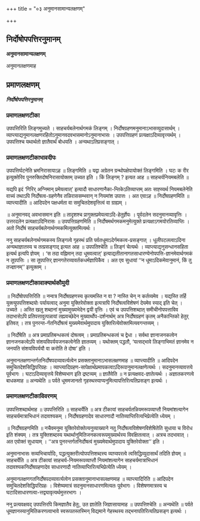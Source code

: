 +++
title = "०३ अनुमानसामान्यलक्षणम्"

+++


## निर्दोषोपपत्तिरनुमानम्

**अनुमानसामान्यलक्षणम्**

अनुमानलक्षणमाह

## प्रमाणलक्षणम्

***निर्दोषोपपत्तिरनुमानम्***

### **प्रमाणलक्षणटीका**

उपपत्तिरिति लिङ्गमुच्यते । साहचर्यबलेनार्थगमकं लिङ्गम् । निर्दोषग्रहणमनुमानाऽभासव्युदासार्थम् । व्याप्त्याद्यनुमानलक्षणरहितोऽनुमानवदवभासमानोऽनुमानाभासः । उपपत्तिग्रहणं प्रत्यक्षाऽदिव्यावृत्त्यर्थम् । उपपत्तिश्च यथार्थतो ज्ञातैवार्थं बोधयति । अन्यथाऽतिप्रसङ्गात् ।

### **प्रमाणलक्षणटीकाभावदीपः**

उपपत्तिर्घटनेति भ्रमनिरासायाऽह ॥ लिङ्गमिति ॥ यद्वा अग्रेतन ग्रन्थोपक्षेपायोक्तं लिङ्गमिति । घटः क रीर इत्युक्तेरिव पुनरुक्तिदोषनिरासायोक्तम् उच्यत इति । किं लिङ्गम् ? इत्यत आह ॥ साहचर्यनियमबलेति ॥

यद्यपि इदं ‘गिरिर् अग्निमान् प्रमेयत्वात्’ इत्यादौ साधारणानैका-न्तिकेऽतिव्याप्तम् अतः साह्य्यर्थ नियमबलेनेति वाच्यं तथाऽपि निर्दोषत्व-ग्रहणेनैव तन्निराससम्भवान् न नियमांश उपात्तः । अत एवाऽह ॥ निर्दोषग्रहणमिति ॥ व्याप्त्यादीति ॥ आदिपदेन पक्षधर्मता वा समुचितदेशवृत्तित्वं वा ग्राह्यम् ।

॥ अनुमानवद् अवभासमान इति ॥ तादृशश्च प्रागुक्तप्रमेयत्वाऽदि-हेतुर्ज्ञेयः । पूर्वदलेन सदनुमानव्यावृत्तिः । उत्तरदलेन प्रत्यक्षाऽदिनिरासः ॥ उपपत्तिग्रहणमिति ॥ निर्दोषमर्थगमकमनुमेत्युक्ते प्रत्यक्षाऽगमयोरतिव्याप्तिः । अतो निर्दोषं साहचर्यबलेनार्थगमकमित्युक्तमित्यर्थः ।

ननु साहचर्यबलेनार्थगमकस्य लिङ्गत्वे गृहस्थं प्रति पर्वतधूमाऽदेर्गमकत्व-प्रसङ्गात् । धूलीपटलत्वाऽदिना अन्यथाज्ञातस्य च तत्प्रसङ्गाद् इत्यत आह ॥ उपपतिश्चेति ॥ लिङ्गं चेत्यर्थः । व्याप्त्याद्यनुसन्धानसहिता इत्यर्थ इत्यपि ज्ञेयम् । ‘स तदा वह्निमान्
तदा धूमवत्वात्’ इत्याद्यतीतानागतसाधारण्येनोपपत्ति-ज्ञानमेवार्थगमकं न तूपपत्तिः । सा तूपपत्तिर् ज्ञानगतेरव्यावर्तकधर्मज्ञापिकैव । अत एव सुधायां ‘‘न धूमाऽदिकमेवानुमानं, किं तु तज्ज्ञानम्’’ इत्युक्तम् ।

### **प्रमाणलक्षणटीकावाक्यार्थकौमुदी**

॥ निर्दोषोपपत्तिरिति ॥ नन्वत्र निर्दोषग्रहणस्य कृत्यमस्ति न वा ? नास्ति चेन् न कर्तव्यमेव । यद्यस्ति तर्हि युक्त्युपपत्तिशब्दयोः पर्यायत्वाद् अनुमा युक्तिरेवोक्ता इत्यत्रापि निर्दोषत्वविशेषणं देयमेव स्याद् इति चेत् । उच्यते । अस्ति खलु शब्दानां मुख्यामुख्यभेदेन द्वयी
वृत्तिः । एवं च उपपत्तिशब्दात् समीचीनोपपत्ताविव तदाभासेऽपि प्रतिपत्तावुत्पन्नायां तह्यवच्छेदेन मुख्यार्थोप-दर्शनार्थम् अत्र निर्दोषग्रहणं कृतम् अनैकान्तिको हेतुर् इतिवत् । तत्र पुनरन्त-र्गतनिर्दोषत्वं मुख्यमेवार्थमुपादाय युक्तिरित्येवोक्तमित्यवगन्तव्यम् ।

॥ निर्दोषेति ॥ अत्र प्रमाप्रतिबन्धकत्वं दोषत्वम् । प्रमाप्रतिबन्धकत्वं च द्वेधा । सर्वथा ज्ञानाजनकत्वेन ज्ञानजनकत्वेऽपि संशयविपर्ययजनकत्वेनेति ज्ञातव्यम् । यथोक्तम् पद्धतौ, ‘यत्सद्भावे लिङ्गाभिमतं ज्ञानमेव न जनयति संशयविपर्ययौ वा करोति ते दोषा’ इति ।

अनुमानलक्षणान्तर्गतनिर्दोषपदव्यावर्त्यत्वेन प्रसक्तानुमानाऽभासलक्षणमाह ॥ व्याप्त्यादीति ॥ आदिपदेन समुचितदेशसिद्धिपरिग्रहः । व्याप्त्यादिग्रहण-सापेक्षार्थप्रमापकत्वाऽदिरूपानुमानलक्षणेत्यर्थः । सदनुमानव्यावत्तये पूर्वभागः । घटाऽदिव्यावृत्तये विशेष्यभाग इति
द्रष्टव्यम् ॥ ज्ञातैवेति ॥ न प्रत्यक्षवद-ज्ञातेत्यर्थः । अज्ञातकरणत्वे बाधकमाह ॥ अन्यथेति ॥ पर्वते धूममजानतो गृहस्थस्याप्यनुमित्यापत्तिरित्यतिप्रसङ्ग इत्यर्थः ।

### **प्रमाणलक्षणटीकाविवरणम्**

उपपत्तिशब्दार्थमाह ॥ उपपत्तिरिति ॥ साहचर्येति ॥ अत्र टीकायां साहचर्यतन्नियमरूपव्याप्तौ नियमांशत्यागेन साहचर्यमात्राभिधानं तदावश्यकम् । निर्दोषग्रहणादेव साधारणादौ नातिव्याप्तिरित्यभिप्रेत्येति ध्येयम् ।

॥ निर्दोषग्रहणमिति ॥ नचैवमनुमा युक्तिरेवोक्तेत्यनुव्याख्याने नतु निर्दोषत्वविशेषणविशेषितेति सुधाया च विरोध इति शंक्यम् । तत्र युक्तिशब्दस्य यथार्थानुमितिजनकत्वरूपमुख्यार्थस्य विवक्षितत्वात् । अत्रच तदभावात् । अत एवोक्तं सुधायाम् । ‘‘अत्र पुनरन्तर्गतनिर्दोषत्वं मुख्यमेवार्थमुपादाय युक्तिरेवोक्ता’’ इति ।

अनुमानाभासः सव्यभिचार्यादिः, पद्धत्युक्तरीत्योपपत्तिशब्दस्य व्याप्यपरत्वे त्वसिद्धिव्युदासार्थं तदिति ज्ञेयम् ॥ साहचर्येति ॥ अत्र टीकायां साहचर्य-नियमरूपव्याप्तौ नियमांशत्यागेन साहचर्यमात्राभिधानं तदावश्यकनिर्दोषग्रहणादेव साधारणादौ नातिव्याप्तिरित्यभिप्रेत्येति ध्येयम् ।

अनुमानलक्षणगतनिर्दोषपदव्यावर्त्यत्वेन प्रसक्तानुमानाभासलक्षणमाह ॥ व्याप्त्यादिरिति ॥ आदिपदेन समुचितदेशसिद्धिपरिग्रहः । विशेष्यमात्रं सदनुमानसाधारणमित्यतः पूर्वभागः । विशेषणमात्रस्य च घटादिसाधारणत्वा-त्तद्व्यावृत्यर्थमुत्तरभागः ।

ननु प्रत्यवक्षवद् उपपत्तिरपि किमज्ञातैव हेतुः, उत ज्ञातेति जिज्ञासायामाह ॥ उपपत्तिश्चेति ॥ अन्यथेति ॥ पर्वते धूमज्ञानस्यानुमितिकरणत्वाभावे स्वरूपतस्तस्मिन् विद्यमाने गेहस्थस्य तद्भनापतिरित्यतिप्रसङ्ग इत्यर्थः ।

